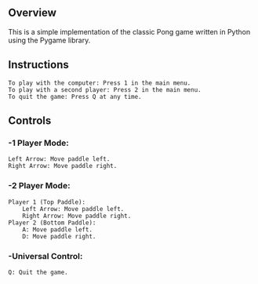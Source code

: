 ## Overview

This is a simple implementation of the classic Pong game written in Python using the Pygame library.
## Instructions

    To play with the computer: Press 1 in the main menu.
    To play with a second player: Press 2 in the main menu.
    To quit the game: Press Q at any time.

## Controls

### -1 Player Mode:

    Left Arrow: Move paddle left.
    Right Arrow: Move paddle right.

### -2 Player Mode:

    Player 1 (Top Paddle):
        Left Arrow: Move paddle left.
        Right Arrow: Move paddle right.
    Player 2 (Bottom Paddle):
        A: Move paddle left.
        D: Move paddle right.

### -Universal Control:

    Q: Quit the game.
